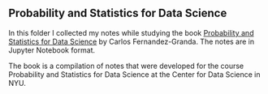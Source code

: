 ## Probability and Statistics for Data Science

In this folder I collected my notes while studying the book [Probability and Statistics for Data Science](https://cims.nyu.edu/~cfgranda/pages/DSGA1002_fall17/index.html) by Carlos Fernandez-Granda. The notes are in Jupyter Notebook format.

The book is a compilation of notes that were developed for the course Probability and Statistics for Data Science at the
Center for Data Science in NYU.
